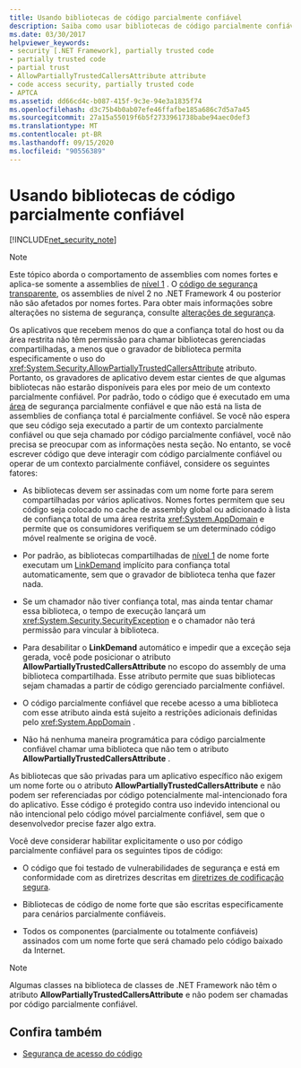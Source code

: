 ```yaml
---
title: Usando bibliotecas de código parcialmente confiável
description: Saiba como usar bibliotecas de código parcialmente confiável. Use o atributo AllowPartiallyTrustedCallersAttribute para chamar bibliotecas gerenciadas compartilhadas.
ms.date: 03/30/2017
helpviewer_keywords:
- security [.NET Framework], partially trusted code
- partially trusted code
- partial trust
- AllowPartiallyTrustedCallersAttribute attribute
- code access security, partially trusted code
- APTCA
ms.assetid: dd66cd4c-b087-415f-9c3e-94e3a1835f74
ms.openlocfilehash: d3c75b4b0ab07efe46ffafbe185a686c7d5a7a45
ms.sourcegitcommit: 27a15a55019f6b5f2733961738babe94aec0def3
ms.translationtype: MT
ms.contentlocale: pt-BR
ms.lasthandoff: 09/15/2020
ms.locfileid: "90556389"
---
```

# <a name="using-libraries-from-partially-trusted-code"></a>Usando bibliotecas de código parcialmente confiável

[!INCLUDE[net_security_note](../../../includes/net-security-note-md.md)]  
  
> [!NOTE]
> Este tópico aborda o comportamento de assemblies com nomes fortes e aplica-se somente a assemblies de [nível 1](security-transparent-code-level-1.md) . O [código de segurança transparente,](security-transparent-code-level-2.md) os assemblies de nível 2 no .NET Framework 4 ou posterior não são afetados por nomes fortes. Para obter mais informações sobre alterações no sistema de segurança, consulte [alterações de segurança](/previous-versions/dotnet/framework/security/security-changes).  
  
 Os aplicativos que recebem menos do que a confiança total do host ou da área restrita não têm permissão para chamar bibliotecas gerenciadas compartilhadas, a menos que o gravador de biblioteca permita especificamente o uso do <xref:System.Security.AllowPartiallyTrustedCallersAttribute> atributo. Portanto, os gravadores de aplicativo devem estar cientes de que algumas bibliotecas não estarão disponíveis para eles por meio de um contexto parcialmente confiável. Por padrão, todo o código que é executado em uma [área](how-to-run-partially-trusted-code-in-a-sandbox.md) de segurança parcialmente confiável e que não está na lista de assemblies de confiança total é parcialmente confiável. Se você não espera que seu código seja executado a partir de um contexto parcialmente confiável ou que seja chamado por código parcialmente confiável, você não precisa se preocupar com as informações nesta seção. No entanto, se você escrever código que deve interagir com código parcialmente confiável ou operar de um contexto parcialmente confiável, considere os seguintes fatores:  
  
- As bibliotecas devem ser assinadas com um nome forte para serem compartilhadas por vários aplicativos. Nomes fortes permitem que seu código seja colocado no cache de assembly global ou adicionado à lista de confiança total de uma área restrita <xref:System.AppDomain> e permite que os consumidores verifiquem se um determinado código móvel realmente se origina de você.  
  
- Por padrão, as bibliotecas compartilhadas de [nível 1](security-transparent-code-level-1.md) de nome forte executam um [LinkDemand](link-demands.md) implícito para confiança total automaticamente, sem que o gravador de biblioteca tenha que fazer nada.  
  
- Se um chamador não tiver confiança total, mas ainda tentar chamar essa biblioteca, o tempo de execução lançará um <xref:System.Security.SecurityException> e o chamador não terá permissão para vincular à biblioteca.  
  
- Para desabilitar o **LinkDemand** automático e impedir que a exceção seja gerada, você pode posicionar o atributo **AllowPartiallyTrustedCallersAttribute** no escopo do assembly de uma biblioteca compartilhada. Esse atributo permite que suas bibliotecas sejam chamadas a partir de código gerenciado parcialmente confiável.  
  
- O código parcialmente confiável que recebe acesso a uma biblioteca com esse atributo ainda está sujeito a restrições adicionais definidas pelo <xref:System.AppDomain> .  
  
- Não há nenhuma maneira programática para código parcialmente confiável chamar uma biblioteca que não tem o atributo **AllowPartiallyTrustedCallersAttribute** .  
  
 As bibliotecas que são privadas para um aplicativo específico não exigem um nome forte ou o atributo **AllowPartiallyTrustedCallersAttribute** e não podem ser referenciadas por código potencialmente mal-intencionado fora do aplicativo. Esse código é protegido contra uso indevido intencional ou não intencional pelo código móvel parcialmente confiável, sem que o desenvolvedor precise fazer algo extra.  
  
 Você deve considerar habilitar explicitamente o uso por código parcialmente confiável para os seguintes tipos de código:  
  
- O código que foi testado de vulnerabilidades de segurança e está em conformidade com as diretrizes descritas em [diretrizes de codificação segura](../../standard/security/secure-coding-guidelines.md).  
  
- Bibliotecas de código de nome forte que são escritas especificamente para cenários parcialmente confiáveis.  
  
- Todos os componentes (parcialmente ou totalmente confiáveis) assinados com um nome forte que será chamado pelo código baixado da Internet.  
  
> [!NOTE]
> Algumas classes na biblioteca de classes de .NET Framework não têm o atributo **AllowPartiallyTrustedCallersAttribute** e não podem ser chamadas por código parcialmente confiável.  
  
## <a name="see-also"></a>Confira também

- [Segurança de acesso do código](code-access-security.md)
